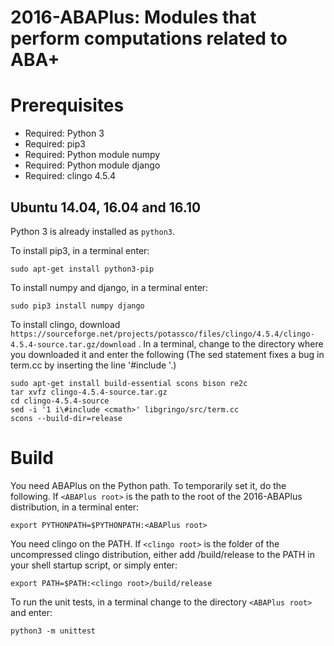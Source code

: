 2016-ABAPlus: Modules that perform computations related to ABA+
===============================================================

Prerequisites
=============
* Required: Python 3
* Required: pip3
* Required: Python module numpy
* Required: Python module django
* Required: clingo 4.5.4

## Ubuntu 14.04, 16.04 and 16.10
Python 3 is already installed as `python3`.

To install pip3, in a terminal enter:

    sudo apt-get install python3-pip

To install numpy and django, in a terminal enter:

    sudo pip3 install numpy django

To install clingo, download `https://sourceforge.net/projects/potassco/files/clingo/4.5.4/clingo-4.5.4-source.tar.gz/download` .
In a terminal, change to the directory where you downloaded it and enter the following
(The sed statement fixes a bug in term.cc by inserting the line '#include <cmath>'.)

    sudo apt-get install build-essential scons bison re2c
    tar xvfz clingo-4.5.4-source.tar.gz
    cd clingo-4.5.4-source
    sed -i '1 i\#include <cmath>' libgringo/src/term.cc
    scons --build-dir=release
    
Build
=====
You need ABAPlus on the Python path.  To temporarily set it, do the following.
If `<ABAPlus root>` is the path to the root of the 2016-ABAPlus distribution, in a terminal enter:

    export PYTHONPATH=$PYTHONPATH:<ABAPlus root>

You need clingo on the PATH. If `<clingo root>` is the folder of the uncompressed clingo distribution,
either add <clingo root>/build/release to the PATH in your shell startup script, or simply enter:

    export PATH=$PATH:<clingo root>/build/release

To run the unit tests, in a terminal change to the directory `<ABAPlus root>` and enter:

    python3 -m unittest

